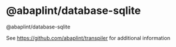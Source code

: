 # @abaplint/database-sqlite

@abaplint/database-sqlite

See https://github.com/abaplint/transpiler for additional information